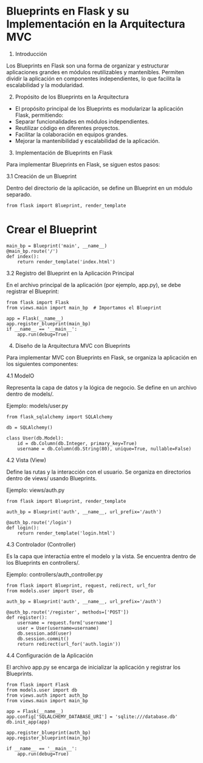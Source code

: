 # Blueprints en Flask y su Implementación en la Arquitectura MVC

1. Introducción

Los Blueprints en Flask son una forma de organizar y estructurar aplicaciones grandes en módulos reutilizables y mantenibles. Permiten dividir la aplicación en componentes independientes, lo que facilita la escalabilidad y la modularidad.

2. Propósito de los Blueprints en la Arquitectura
- El propósito principal de los Blueprints es modularizar la aplicación Flask, permitiendo:
- Separar funcionalidades en módulos independientes.
- Reutilizar código en diferentes proyectos.
- Facilitar la colaboración en equipos grandes.
- Mejorar la mantenibilidad y escalabilidad de la aplicación.

3. Implementación de Blueprints en Flask

Para implementar Blueprints en Flask, se siguen estos pasos:

3.1 Creación de un Blueprint

Dentro del directorio de la aplicación, se define un Blueprint en un módulo separado.

    from flask import Blueprint, render_template

# Crear el Blueprint
    main_bp = Blueprint('main', __name__)
    @main_bp.route('/')
    def index():
        return render_template('index.html')

3.2 Registro del Blueprint en la Aplicación Principal

En el archivo principal de la aplicación (por ejemplo, app.py), se debe registrar el Blueprint:

    from flask import Flask
    from views.main import main_bp  # Importamos el Blueprint

    app = Flask(__name__)
    app.register_blueprint(main_bp)
    if __name__ == '__main__':
        app.run(debug=True)

4. Diseño de la Arquitectura MVC con Blueprints

Para implementar MVC con Blueprints en Flask, se organiza la aplicación en los siguientes componentes:

4.1 ModelO

Representa la capa de datos y la lógica de negocio. Se define en un archivo dentro de models/.

Ejemplo: models/user.py

    from flask_sqlalchemy import SQLAlchemy

    db = SQLAlchemy()

    class User(db.Model):
        id = db.Column(db.Integer, primary_key=True)
        username = db.Column(db.String(80), unique=True, nullable=False)

4.2 Vista (View)

Define las rutas y la interacción con el usuario. Se organiza en directorios dentro de views/ usando Blueprints.

Ejemplo: views/auth.py

    from flask import Blueprint, render_template

    auth_bp = Blueprint('auth', __name__, url_prefix='/auth')

    @auth_bp.route('/login')
    def login():
        return render_template('login.html')

4.3 Controlador (Controller)

Es la capa que interactúa entre el modelo y la vista. Se encuentra dentro de los Blueprints en controllers/.

Ejemplo: controllers/auth_controller.py

    from flask import Blueprint, request, redirect, url_for
    from models.user import User, db

    auth_bp = Blueprint('auth', __name__, url_prefix='/auth')

    @auth_bp.route('/register', methods=['POST'])
    def register():
        username = request.form['username']
        user = User(username=username)
        db.session.add(user)
        db.session.commit()
        return redirect(url_for('auth.login'))

4.4 Configuración de la Aplicación

El archivo app.py se encarga de inicializar la aplicación y registrar los Blueprints.

    from flask import Flask
    from models.user import db
    from views.auth import auth_bp
    from views.main import main_bp

    app = Flask(__name__)
    app.config['SQLALCHEMY_DATABASE_URI'] = 'sqlite:///database.db'
    db.init_app(app)
    
    app.register_blueprint(auth_bp)
    app.register_blueprint(main_bp)

    if __name__ == '__main__':
        app.run(debug=True)
